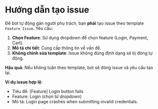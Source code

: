 # Hướng dẫn tạo issue

Để bot tự động gán người phụ trách, bạn **phải** tạo issue theo template `Feature Issue`. Yêu cầu:

1. **Chọn Feature**: Sử dụng dropdown để chọn feature (Login, Payment, Cart).
2. **Mô tả chi tiết**: Cung cấp thông tin về vấn đề.
3. **Không chỉnh sửa template**: Issue không đúng định dạng sẽ bị đóng tự động.

**Hậu quả**: Nếu không tuân theo template, bot sẽ đóng issue và yêu cầu tạo lại.

**Ví dụ issue hợp lệ**:
- Tiêu đề: [Feature] Login button fails
- Feature: Login (chọn từ dropdown)
- Mô tả: Login page crashes when submitting invalid credentials.